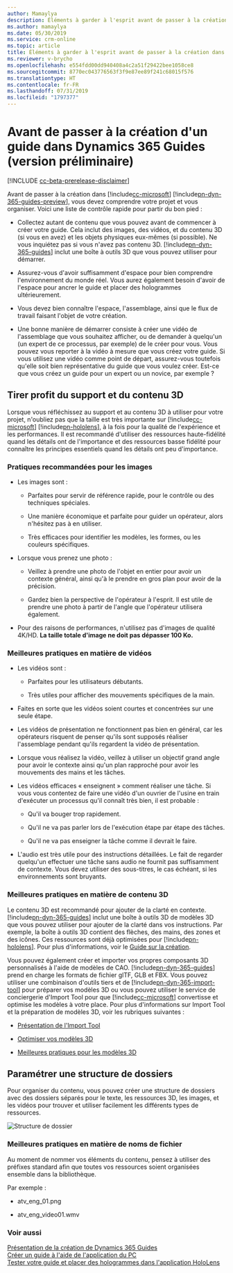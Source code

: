 ```yaml
---
author: Mamaylya
description: Éléments à garder à l'esprit avant de passer à la création dans Dynamics 365 Guides (version préliminaire), notamment l'affectation de noms de fichier et de support.
ms.author: mamaylya
ms.date: 05/30/2019
ms.service: crm-online
ms.topic: article
title: Éléments à garder à l'esprit avant de passer à la création dans Dynamics 365 Guides (version préliminaire)
ms.reviewer: v-brycho
ms.openlocfilehash: e554fdd00dd940408a4c2a51f29422bee1058ce8
ms.sourcegitcommit: 8770ec043776563f3f9e87ee89f241c68015f576
ms.translationtype: HT
ms.contentlocale: fr-FR
ms.lasthandoff: 07/31/2019
ms.locfileid: "1797377"
---
```

# <a name="before-you-start-authoring-a-guide-in-dynamics-365-guides-preview"></a>Avant de passer à la création d'un guide dans Dynamics 365 Guides (version préliminaire)

[!INCLUDE [cc-beta-prerelease-disclaimer](../includes/cc-beta-prerelease-disclaimer.md)]
 
Avant de passer à la création dans [!include[cc-microsoft](../includes/cc-microsoft.md)] [!include[pn-dyn-365-guides-preview](../includes/pn-dyn-365-guides-preview.md)], vous devez comprendre votre projet et vous organiser. Voici une liste de contrôle rapide pour partir du bon pied :

- Collectez autant de contenu que vous pouvez avant de commencer à créer votre guide. Cela inclut des images, des vidéos, et du contenu 3D (si vous en avez) et les objets physiques eux-mêmes (si possible). Ne vous inquiétez pas si vous n'avez pas contenu 3D. 
[!include[pn-dyn-365-guides](../includes/pn-dyn-365-guides.md)] inclut une boîte à outils 3D que vous pouvez utiliser pour démarrer.

- Assurez-vous d'avoir suffisamment d'espace pour bien comprendre l'environnement du monde réel. Vous aurez également besoin d'avoir de l'espace pour ancrer le guide et placer des hologrammes ultérieurement.

- Vous devez bien connaître l'espace, l'assemblage, ainsi que le flux de travail faisant l'objet de votre création.

- Une bonne manière de démarrer consiste à créer une vidéo de l'assemblage que vous souhaitez afficher, ou de demander à quelqu'un (un expert de ce processus, par exemple) de le créer pour vous. Vous pouvez vous reporter à la vidéo à mesure que vous créez votre guide. Si vous utilisez une vidéo comme point de départ, assurez-vous toutefois qu'elle soit bien représentative du guide que vous voulez créer. Est-ce que vous créez un guide pour un expert ou un novice, par exemple ?

## <a name="use-media-and-3d-content-to-your-advantage"></a>Tirer profit du support et du contenu 3D

Lorsque vous réfléchissez au support et au contenu 3D à utiliser pour votre projet, n'oubliez pas que la taille est très importante sur [!include[cc-microsoft](../includes/cc-microsoft.md)] [!include[pn-hololens](../includes/pn-hololens.md)], à la fois pour la qualité de l'expérience et les performances. Il est recommandé d'utiliser des ressources haute-fidélité quand les détails ont de l'importance et des ressources basse fidélité pour connaître les principes essentiels quand les détails ont peu d'importance.

### <a name="best-practices-for-pictures-images"></a>Pratiques recommandées pour les images

- Les images sont :

  - Parfaites pour servir de référence rapide, pour le contrôle ou des techniques spéciales.
  
  - Une manière économique et parfaite pour guider un opérateur, alors n'hésitez pas à en utiliser. 
  
  - Très efficaces pour identifier les modèles, les formes, ou les couleurs spécifiques.
  
- Lorsque vous prenez une photo :

  - Veillez à prendre une photo de l'objet en entier pour avoir un contexte général, ainsi qu'à le prendre en gros plan pour avoir de la précision.
  
  - Gardez bien la perspective de l'opérateur à l'esprit. Il est utile de prendre une photo à partir de l'angle que l'opérateur utilisera également.

- Pour des raisons de performances, n'utilisez pas d'images de qualité 4K/HD. **La taille totale d'image ne doit pas dépasser 100 Ko.**

### <a name="best-practices-for-videos"></a>Meilleures pratiques en matière de vidéos

- Les vidéos sont :

  - Parfaites pour les utilisateurs débutants.
  
  - Très utiles pour afficher des mouvements spécifiques de la main.
  
- Faites en sorte que les vidéos soient courtes et concentrées sur une seule étape.

- Les vidéos de présentation ne fonctionnent pas bien en général, car les opérateurs risquent de penser qu'ils sont supposés réaliser l'assemblage pendant qu'ils regardent la vidéo de présentation. 

- Lorsque vous réalisez la vidéo, veillez à utiliser un objectif grand angle pour avoir le contexte ainsi qu'un plan rapproché pour avoir les mouvements des mains et les tâches.

- Les vidéos efficaces « enseignent » comment réaliser une tâche. Si vous vous contentez de faire une vidéo d'un ouvrier de l'usine en train d'exécuter un processus qu'il connaît très bien, il est probable :

  - Qu'il va bouger trop rapidement.
  
  - Qu'il ne va pas parler lors de l'exécution étape par étape des tâches.
  
  - Qu'il ne va pas enseigner la tâche comme il devrait le faire.
  
- L'audio est très utile pour des instructions détaillées. Le fait de regarder quelqu'un effectuer une tâche sans audio ne fournit pas suffisamment de contexte. Vous devez utiliser des sous-titres, le cas échéant, si les environnements sont bruyants.

### <a name="best-practices-for-3d-content"></a>Meilleures pratiques en matière de contenu 3D

Le contenu 3D est recommandé pour ajouter de la clarté en contexte. [!include[pn-dyn-365-guides](../includes/pn-dyn-365-guides.md)] inclut une boîte à outils 3D de modèles 3D que vous pouvez utiliser pour ajouter de la clarté dans vos instructions. Par exemple, la boîte à outils 3D contient des flèches, des mains, des zones et des icônes. Ces ressources sont déjà optimisées pour [!include[pn-hololens](../includes/pn-hololens.md)]. Pour plus d'informations, voir le [Guide sur la création](pc-authoring.md).

Vous pouvez également créer et importer vos propres composants 3D personnalisés à l'aide de modèles de CAO. [!include[pn-dyn-365-guides](../includes/pn-dyn-365-guides.md)] prend en charge les formats de fichier glTF, GLB et FBX. Vous pouvez utiliser une combinaison d'outils tiers et de [!include[pn-dyn-365-import-tool](../includes/pn-dyn-365-import-tool.md)] pour préparer vos modèles 3D ou vous pouvez utiliser le service de conciergerie d'Import Tool pour que [!include[cc-microsoft](../includes/cc-microsoft.md)] convertisse et optimise les modèles à votre place. Pour plus d'informations sur Import Tool et la préparation de modèles 3D, voir les rubriques suivantes :

- [Présentation de l'Import Tool](https://docs.microsoft.com/en-us/dynamics365/mixed-reality/import-tool/)

- [Optimiser vos modèles 3D](https://docs.microsoft.com/en-us/dynamics365/mixed-reality/import-tool/optimize-models)

- [Meilleures pratiques pour les modèles 3D](https://docs.microsoft.com/en-us/dynamics365/mixed-reality/import-tool/best-practices)

## <a name="set-up-a-folder-structure"></a>Paramétrer une structure de dossiers

Pour organiser du contenu, vous pouvez créer une structure de dossiers avec des dossiers séparés pour le texte, les ressources 3D, les images, et les vidéos pour trouver et utiliser facilement les différents types de ressources.

![Structure de dossier](media/folder-structure.PNG "Structure de dossier")
 
### <a name="best-practices-for-file-names"></a>Meilleures pratiques en matière de noms de fichier

Au moment de nommer vos éléments du contenu, pensez à utiliser des préfixes standard afin que toutes vos ressources soient organisées ensemble dans la bibliothèque.

Par exemple :

- atv_eng_01.png

- atv_eng_video01.wmv

### <a name="see-also"></a>Voir aussi

[Présentation de la création de Dynamics 365 Guides](authoring-overview.md)<br>
[Créer un guide à l'aide de l'application du PC](pc-authoring.md)<br>
[Tester votre guide et placer des hologrammes dans l'application HoloLens](hololens-authoring.md)<br>
